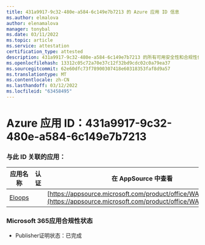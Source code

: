 ```yaml
---
title: 431a9917-9c32-480e-a584-6c149e7b7213 的 Azure 应用 ID 信息
ms.author: elmalova
author: elenamalova
manager: tonybal
ms.date: 03/11/2022
ms.topic: article
ms.service: attestation
certification_type: attested
description: 431a9917-9c32-480e-a584-6c149e7b7213 的所有可用安全性和合规性信息。
ms.openlocfilehash: 13312c05c72a70e37c12f32bd9cdc02c0a79ea37
ms.sourcegitcommit: 62e60dfc73f78900307418e60318353faf8d9a57
ms.translationtype: MT
ms.contentlocale: zh-CN
ms.lasthandoff: 03/12/2022
ms.locfileid: "63458495"
---
```

# <a name="azure-app-id-431a9917-9c32-480e-a584-6c149e7b7213"></a>Azure 应用 ID：431a9917-9c32-480e-a584-6c149e7b7213


### <a name="apps-associated-with-this-id"></a>与此 ID 关联的应用：
| **应用名称** | **认证** | **在 AppSource 中查看** |
|--------------|---------------|-----------------------|
| [Eloops](../forward/WA200002287) |  | [https://appsource.microsoft.com/product/office/WA200002287](https://appsource.microsoft.com/product/office/WA200002287) |

### <a name="microsoft-365-app-compliance-status"></a>Microsoft 365应用合规性状态
- Publisher证明状态：已完成
